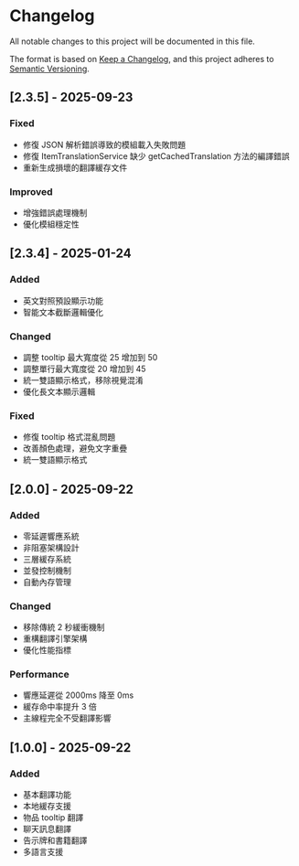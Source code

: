 # Changelog

All notable changes to this project will be documented in this file.

The format is based on [Keep a Changelog](https://keepachangelog.com/en/1.0.0/),
and this project adheres to [Semantic Versioning](https://semver.org/spec/v2.0.0.html).

## [2.3.5] - 2025-09-23

### Fixed
- 修復 JSON 解析錯誤導致的模組載入失敗問題
- 修復 ItemTranslationService 缺少 getCachedTranslation 方法的編譯錯誤
- 重新生成損壞的翻譯緩存文件

### Improved
- 增強錯誤處理機制
- 優化模組穩定性

## [2.3.4] - 2025-01-24

### Added
- 英文對照預設顯示功能
- 智能文本截斷邏輯優化

### Changed
- 調整 tooltip 最大寬度從 25 增加到 50
- 調整單行最大寬度從 20 增加到 45
- 統一雙語顯示格式，移除視覺混淆
- 優化長文本顯示邏輯

### Fixed
- 修復 tooltip 格式混亂問題
- 改善顏色處理，避免文字重疊
- 統一雙語顯示格式

## [2.0.0] - 2025-09-22

### Added
- 零延遲響應系統
- 非阻塞架構設計
- 三層緩存系統
- 並發控制機制
- 自動內存管理

### Changed
- 移除傳統 2 秒緩衝機制
- 重構翻譯引擎架構
- 優化性能指標

### Performance
- 響應延遲從 2000ms 降至 0ms
- 緩存命中率提升 3 倍
- 主線程完全不受翻譯影響

## [1.0.0] - 2025-09-22

### Added
- 基本翻譯功能
- 本地緩存支援
- 物品 tooltip 翻譯
- 聊天訊息翻譯
- 告示牌和書籍翻譯
- 多語言支援